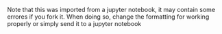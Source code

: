 Note that this was imported from a jupyter notebook, it may contain some errores if you fork it. When doing so, change the formatting for working properly or simply send it to a jupyter notebook
